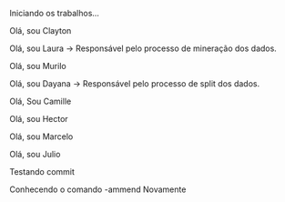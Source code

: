Iniciando os trabalhos...

Olá, sou Clayton

Olá, sou Laura -> Responsável pelo processo de mineração dos dados.

Olá, sou Murilo

Olá, sou Dayana -> Responsável pelo processo de split dos dados.

Olá, Sou Camille

Olá, sou Hector

Olá, sou Marcelo

Olá, sou Julio

Testando commit

Conhecendo o comando -ammend
Novamente

